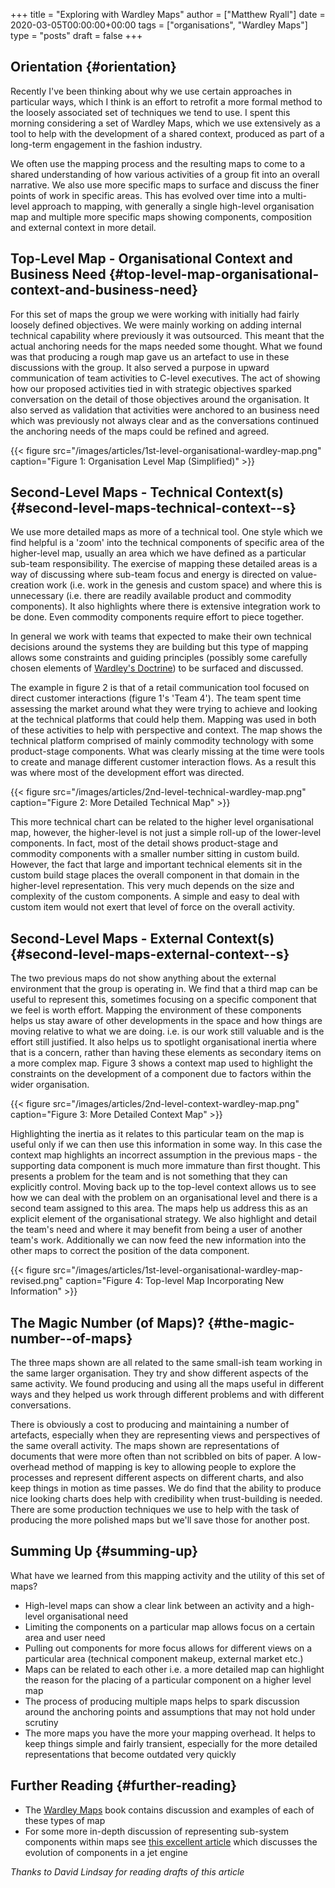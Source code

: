 +++
title = "Exploring with Wardley Maps"
author = ["Matthew Ryall"]
date = 2020-03-05T00:00:00+00:00
tags = ["organisations", "Wardley Maps"]
type = "posts"
draft = false
+++

## Orientation {#orientation}

Recently I've been thinking about why we use certain approaches in
particular ways, which I think is an effort to retrofit a more formal
method to the loosely associated set of techniques we tend to use. I spent
this morning considering a set of Wardley Maps, which we use extensively
as a tool to help with the development of a shared context, produced as
part of a long-term engagement in the fashion industry.

We often use the mapping process and the resulting maps to come to a
shared understanding of how various activities of a group fit into an
overall narrative. We also use more specific maps to surface and discuss
the finer points of work in specific areas. This has evolved over time
into a multi-level approach to mapping, with generally a single high-level
organisation map and multiple more specific maps showing components,
composition and external context in more detail.


## Top-Level Map - Organisational Context and Business Need {#top-level-map-organisational-context-and-business-need}

For this set of maps the group we were working with initially had fairly
loosely defined objectives. We were mainly working on adding internal
technical capability where previously it was outsourced. This meant that
the actual anchoring needs for the maps needed some thought. What we found
was that producing a rough map gave us an artefact to use in these
discussions with the group. It also served a purpose in upward
communication of team activities to C-level executives. The act of showing
how our proposed activities tied in with strategic objectives sparked
conversation on the detail of those objectives around the organisation. It
also served as validation that activities were anchored to an business
need which was previously not always clear and as the conversations
continued the anchoring needs of the maps could be refined and agreed.

{{< figure src="/images/articles/1st-level-organisational-wardley-map.png" caption="Figure 1: Organisation Level Map (Simplified)" >}}


## Second-Level Maps - Technical Context(s) {#second-level-maps-technical-context--s}

We use more detailed maps as more of a technical tool. One style which we
find helpful is a 'zoom' into the technical components of specific area of
the higher-level map, usually an area which we have defined as a
particular sub-team responsibility. The exercise of mapping these detailed
areas is a way of discussing where sub-team focus and energy is directed
on value-creation work (i.e. work in the genesis and custom space) and
where this is unnecessary (i.e. there are readily available product and
commodity components). It also highlights where there is extensive
integration work to be done. Even commodity components require effort to
piece together.

In general we work with teams that expected to make their own technical
decisions around the systems they are building but this type of mapping
allows some constraints and guiding principles (possibly some carefully
chosen elements of [Wardley's Doctrine](https://blog.gardeviance.org/2016/05/wardleys-doctrine.html)) to be surfaced and discussed.

The example in figure 2 is that of a retail communication tool focused on
direct customer interactions (figure 1's 'Team 4'). The team spent time
assessing the market around what they were trying to achieve and looking
at the technical platforms that could help them. Mapping was used in both
of these activities to help with perspective and context. The map shows
the technical platform comprised of mainly commodity technology with some
product-stage components. What was clearly missing at the time were tools
to create and manage different customer interaction flows. As a result
this was where most of the development effort was directed.

{{< figure src="/images/articles/2nd-level-technical-wardley-map.png" caption="Figure 2: More Detailed Technical Map" >}}

This more technical chart can be related to the higher level
organisational map, however, the higher-level is not just a simple roll-up
of the lower-level components. In fact, most of the detail shows
product-stage and commodity components with a smaller number sitting in
custom build. However, the fact that large and important technical
elements sit in the custom build stage places the overall component in
that domain in the higher-level representation. This very much depends on
the size and complexity of the custom components. A simple and easy to
deal with custom item would not exert that level of force on the overall
activity.


## Second-Level Maps - External Context(s) {#second-level-maps-external-context--s}

The two previous maps do not show anything about the external environment
that the group is operating in. We find that a third map can be useful to
represent this, sometimes focusing on a specific component that we feel is
worth effort. Mapping the environment of these components helps us stay
aware of other developments in the space and how things are moving
relative to what we are doing. i.e. is our work still valuable and is the
effort still justified. It also helps us to spotlight organisational
inertia where that is a concern, rather than having these elements as
secondary items on a more complex map. Figure 3 shows a context map used
to highlight the constraints on the development of a component due to
factors within the wider organisation.

{{< figure src="/images/articles/2nd-level-context-wardley-map.png" caption="Figure 3: More Detailed Context Map" >}}

Highlighting the inertia as it relates to this particular team on the map
is useful only if we can then use this information in some way. In this
case the context map highlights an incorrect assumption in the previous
maps - the supporting data component is much more immature than first
thought. This presents a problem for the team and is not something that
they can explicitly control. Moving back up to the top-level context
allows us to see how we can deal with the problem on an organisational
level and there is a second team assigned to this area. The maps help us
address this as an explicit element of the organisational strategy. We
also highlight and detail the team's need and where it may benefit from
being a user of another team's work. Additionally we can now feed the new
information into the other maps to correct the position of the data
component.

{{< figure src="/images/articles/1st-level-organisational-wardley-map-revised.png" caption="Figure 4: Top-level Map Incorporating New Information" >}}


## The Magic Number (of Maps)? {#the-magic-number--of-maps}

The three maps shown are all related to the same small-ish team working in
the same larger organisation. They try and show different aspects of the
same activity. We found producing and using all the maps useful in
different ways and they helped us work through different problems and with
different conversations.

There is obviously a cost to producing and maintaining a number of
artefacts, especially when they are representing views and perspectives of
the same overall activity. The maps shown are representations of documents
that were more often than not scribbled on bits of paper. A low-overhead
method of mapping is key to allowing people to explore the processes and
represent different aspects on different charts, and also keep things in
motion as time passes. We do find that the ability to produce nice looking
charts does help with credibility when trust-building is needed. There
are some production techniques we use to help with the task of producing
the more polished maps but we'll save those for another post.


## Summing Up {#summing-up}

What have we learned from this mapping activity and the utility of this set
of maps?

-   High-level maps can show a clear link between an activity and a
    high-level organisational need
-   Limiting the components on a particular map allows focus on a certain
    area and user need
-   Pulling out components for more focus allows for different views on a
    particular area (technical component makeup, external market etc.)
-   Maps can be related to each other i.e. a more detailed map can highlight
    the reason for the placing of a particular component on a higher level
    map
-   The process of producing multiple maps helps to spark discussion around
    the anchoring points and assumptions that may not hold under scrutiny
-   The more maps you have the more your mapping overhead. It helps to keep
    things simple and fairly transient, especially for the more detailed
    representations that become outdated very quickly


## Further Reading {#further-reading}

-   The [Wardley Maps](https://medium.com/wardleymaps) book contains discussion and examples of each of these
    types of map
-   For some more in-depth discussion of representing sub-system components
    within maps see [this excellent article](https://latticecut.github.io/wardleymaps/2020/01/05/structural-deepening.html) which discusses the evolution of
    components in a jet engine

_Thanks to David Lindsay for reading drafts of this article_
